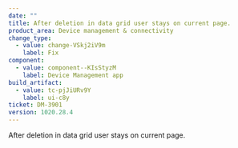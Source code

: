 ```yaml
---
date: ""
title: After deletion in data grid user stays on current page.
product_area: Device management & connectivity
change_type:
  - value: change-VSkj2iV9m
    label: Fix
component:
  - value: component--KIsStyzM
    label: Device Management app
build_artifact:
  - value: tc-pjJiURv9Y
    label: ui-c8y
ticket: DM-3901
version: 1020.28.4
---
```

After deletion in data grid user stays on current page.
